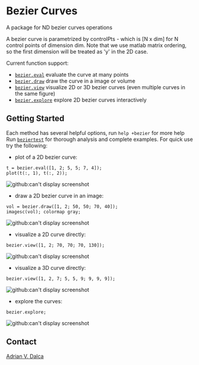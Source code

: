 Bezier Curves
=============

A package for ND bezier curves operations

A bezier curve is parametrized by controlPts - which is [N x dim] for N control points of
dimension dim. Note that we use matlab matrix ordering, so the first dimension will be
treated as 'y' in the 2D case.

Current function support: 
- [`bezier.eval`](+bezier/eval.m) evaluate the curve at many points
- [`bezier.draw`](+bezier/draw.m) draw the curve in a image or volume
- [`bezier.view`](+bezier/view.m) visualize 2D or 3D bezier curves (even multiple curves in the same figure)
- [`bezier.explore`](+bezier/explore.m) explore 2D bezier curves interactively

Getting Started
---------------
Each method has several helpful options, run `help +bezier` for more help
Run [`beziertest`](beziertest.m) for thorough analysis and complete examples.
For quick use try the following:

- plot of a 2D bezier curve:
```
t = bezier.eval([1, 2; 5, 5; 7, 4]);
plot(t(:, 1), t(:, 2));
```
![github:can't display screenshot](/../screenshots/evalsimple.png?raw=true "Simple Plot")

- draw a 2D bezier curve in an image:
```
vol = bezier.draw([1, 2; 50, 50; 70, 40]);
imagesc(vol); colormap gray;
```
![github:can't display screenshot](/../screenshots/drawsimple.png?raw=true "Simple Plot")

- visualize a 2D curve directly:
```
bezier.view([1, 2; 70, 70; 70, 130]);
```
![github:can't display screenshot](/../screenshots/viewsimple.png?raw=true "Simple Plot")

- visualize a 3D curve directly:
```
bezier.view([1, 2, 7; 5, 5, 9; 9, 9, 9]);
```
![github:can't display screenshot](/../screenshots/view3d.png?raw=true "Simple Plot")

- explore the curves:
```
bezier.explore;
```
![github:can't display screenshot](/../screenshots/exploresimple.png?raw=true "Simple Plot")

Contact
-------
[Adrian V. Dalca](http://adalca.mit.edu)
